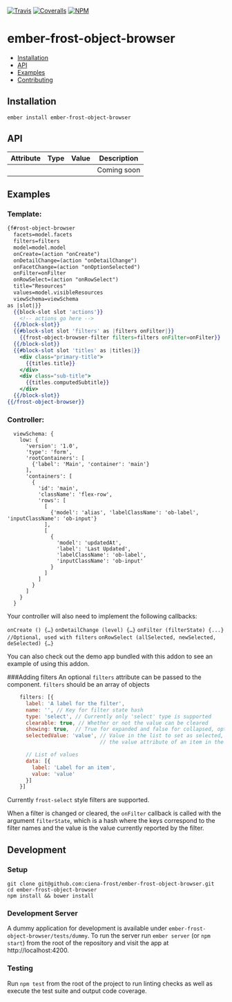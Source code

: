 [ci-img]: https://img.shields.io/travis/ciena-frost/ember-frost-object-browser.svg "CI Build Status"
[ci-url]: https://travis-ci.org/ciena-frost/ember-frost-object-browser

[cov-img]: https://img.shields.io/coveralls/ciena-frost/ember-frost-object-browser.svg "Code Coverage"
[cov-url]: https://coveralls.io/github/ciena-frost/ember-frost-object-browser

[npm-img]: https://img.shields.io/npm/v/ember-frost-object-browser.svg "Version"
[npm-url]: https://www.npmjs.com/package/ember-frost-object-browser

[![Travis][ci-img]][ci-url] [![Coveralls][cov-img]][cov-url] [![NPM][npm-img]][npm-url]

# ember-frost-object-browser

 * [Installation](#installation)
 * [API](#api)
 * [Examples](#examples)
 * [Contributing](#contributing)

## Installation
```
ember install ember-frost-object-browser
```

## API

| Attribute | Type | Value | Description |
| --------- | ---- | ----- | ----------- |
| ` ` | ` ` | ` ` | Coming soon |

## Examples
### Template:
```handlebars
{f#rost-object-browser
  facets=model.facets
  filters=filters
  model=model.model
  onCreate=(action "onCreate")
  onDetailChange=(action "onDetailChange")
  onFacetChange=(action "onOptionSelected")
  onFilter=onFilter
  onRowSelect=(action "onRowSelect")
  title="Resources"
  values=model.visibleResources
  viewSchema=viewSchema
as |slot|}}
  {{block-slot slot 'actions'}}
    <!-- actions go here -->
  {{/block-slot}}
  {{#block-slot slot 'filters' as |filters onFilter|}}
    {{frost-object-browser-filter filters=filters onFilter=onFilter}}
  {{/block-slot}}
  {{#block-slot slot 'titles' as |titles|}}
    <div class="primary-title">
      {{titles.title}}
    </div>
    <div class="sub-title">
      {{titles.computedSubtitle}}
    </div>
  {{/block-slot}}
{{/frost-object-browser}}
```

### Controller:
```
  viewSchema: {
    low: {
      'version': '1.0',
      'type': 'form',
      'rootContainers': [
        {'label': 'Main', 'container': 'main'}
      ],
      'containers': [
        {
          'id': 'main',
          'className': 'flex-row',
          'rows': [
            [
              {'model': 'alias', 'labelClassName': 'ob-label', 'inputClassName': 'ob-input'}
            ],
            [
              {
                'model': 'updatedAt',
                'label': 'Last Updated',
                'labelClassName': 'ob-label',
                'inputClassName': 'ob-input'
              }
            ]
          ]
        }
      ]
    }
  }
```

Your controller will also need to implement the following callbacks:

`onCreate () {…}`
`onDetailChange (level) {…}`
`onFilter (filterState) {...} //Optional, used with filters`
`onRowSelect (allSelected, newSelected, deSelected) {…}`

You can also check out the demo app bundled with this addon to see an example of using this addon.

###Adding filters
An optional `filters` attribute can be passed to the component. `filters` should be an array of objects

```javascript
    filters: [{
      label: 'A label for the filter',
      name: '', // Key for filter state hash
      type: 'select', // Currently only 'select' type is supported
      clearable: true, // Whether or not the value can be cleared
      showing: true,  // True for expanded and false for collapsed, optional
      selectedValue: 'value', // Value in the list to set as selected, should match
                              // the value attribute of an item in the 'data' list

      // List of values
      data: [{
        label: 'Label for an item',
        value: 'value'
      }]
    }]

```

Currently `frost-select` style filters are supported.

When a filter is changed or cleared, the `onFilter` callback is called with the argument
`filterState`, which is a hash where the keys correspond to the filter names and the value is
the value currently reported by the filter.

## Development
### Setup
```
git clone git@github.com:ciena-frost/ember-frost-object-browser.git
cd ember-frost-object-browser
npm install && bower install
```

### Development Server
A dummy application for development is available under `ember-frost-object-browser/tests/dummy`.
To run the server run `ember server` (or `npm start`) from the root of the repository and
visit the app at http://localhost:4200.

### Testing
Run `npm test` from the root of the project to run linting checks as well as execute the test suite
and output code coverage.
